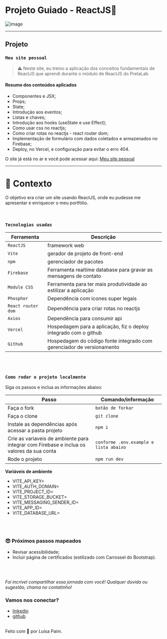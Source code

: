 # Projeto Guiado - ReactJS🚀 

![image](https://media.giphy.com/media/ntLkhUWqa0Nma3eVFF/giphy.gif)

---

## Projeto
### `Meu site pessoal`

> ⚠️ Neste site, eu treino a aplicação dos conceitos fundamentais de ReactJS que aprendi durante o módulo de ReactJS do PretaLab.

#### Resumo dos conteúdos aplicados

<!-- * O que é e quem usa react
* Preparando o ambiente
* "Olá, Mundo!" -->
* Componentes e JSX;
* Props;
* State;
* Introdução aos eventos;
* Listas e chaves;
* Introdução aos hooks (useState e use Effect);
* Como usar css no reactjs;
* Como criar rotas no reactjs - react router dom;
* Implementação de formulário com dados coletados e armazenados no Firebase;
* Deploy, no Vercel, e configuração para evitar o erro 404.

O site já está no ar e você pode acessar aqui: [Meu site pessoal](https://site-luisapaim.vercel.app/)

---

# 🧠 Contexto

O objetivo era criar um site usando ReactJS, onde eu pudesse me apresentar e enriquecer o meu portfólio.

<br />

### `Tecnologias usadas`

| Ferramenta | Descrição |
| --- | --- |
| `ReactJS` | framework web|
| `Vite` | gerador de projeto de front-end|
| `npm` | gerenciador de pacotes|
| `Firebase` | Ferramenta realtime database para gravar as mensagens de contato|
| `Module CSS` | Ferramenta para ter mais produtividade ao estilizar a aplicação|
| `Phosphor` | Dependência com icones super legais|
| `React router dom` | Dependência para criar rotas no reactjs|
| `Axios` | Dependência para consumir api|
| `Vercel` | Hospedagem para a aplicação, fiz o deploy integrado com o github|
| `Github` | Hospedagem do código fonte integrado com gerenciador de versionamento|


<br />
<br />

### `Como rodar o projeto localmente`

Siga os passos e inclua as informações abaixo:

| Passo                       | Comando/informação |
| --------------------------- | ------------------ |
| Faça o fork                 | `botão de forkar`  |
| Faça o clone                | `git clone`        |
| Instale as dependências após acessar a pasta projeto    | `npm i`            |
| Crie as variaveis de ambiente para integrar com Firebase e inclua os valores da sua conta           | `conforme .env.example e lista abaixo`|
| Rode o projeto              | `npm run dev`       |

**Variáveis de ambiente**

 * VITE_API_KEY=
 * VITE_AUTH_DOMAIN=
 * VITE_PROJECT_ID=
 * VITE_STORAGE_BUCKET=
 * VITE_MESSAGING_SENDER_ID=
 * VITE_APP_ID=
 * VITE_DATABASE_URL=
 
<br />
<br />

### 😎 Próximos passos mapeados

- Revisar acessibilidade;
- Incluir página de certificados (estilizado com Carrossel do Bootstrap).

<br />
<br />


_Foi incrível compartilhar essa jornada com você! Qualquer dúvida ou sugestão, chama no contatinho!_

<!-- ### Prazer, Luísa Paim!

 <img src="https://media.giphy.com/media/efhcZv18NpQDyRsaYa/giphy.gif" alt="Gif Yeah" width="200"> 

✓	Desenvolvedora na Thoughtworks

✓	Instrutora de programação para iniciantes em instituições que visam reduzir o gap de gênero e de raça na tecnologia: reprograma, PretaLab e Movimento Black Money.

✓	Criadora do Quero Ser Dev projeto que inspira e ajuda mulheres diversas na migração de carreira pra área de tecnologia. -->

### Vamos nos conectar?
<!-- 
- [youtube](https://www.youtube.com/queroserdev)
- [instagram](https://www.instagram.com/simara_conceicao) -->
- [linkedin](https://www.linkedin.com/in/luisacristinaferreira/)
- [github](https://github.com/devluisapaim)
<!-- - [spotify](https://open.spotify.com/show/59vCz4TY6tPHXW26qJknh3)
- [quero ser dev](https://queroserdev.com) -->

<br>
Feito com 💜 por Luísa Paim.